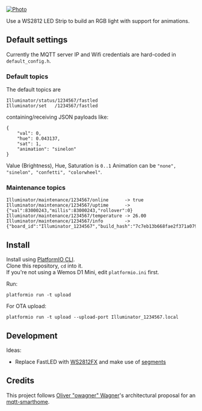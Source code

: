 [![Photo](https://github.com/dersimn/Illuminator/blob/master/docs/IMG_7829.TRIM.gif?raw=true)](https://raw.githubusercontent.com/dersimn/Illuminator/master/docs/IMG_7829.TRIM.m4v)

Use a WS2812 LED Strip to build an RGB light with support for animations.

## Default settings

Currently the MQTT server IP and Wifi credentials are hard-coded in `default_config.h`.

### Default topics

The default topics are

    Illuminator/status/1234567/fastled
    Illuminator/set   /1234567/fastled

containing/receiving JSON payloads like:

    {
        "val": 0,
        "hue": 0.043137,
        "sat": 1,
        "animation": "sinelon"
    }

Value (Brightness), Hue, Saturation is `0..1`
Animation can be `"none", "sinelon", "confetti", "colorwheel"`.

### Maintenance topics

    Illuminator/maintenance/1234567/online      -> true
    Illuminator/maintenance/1234567/uptime      -> {"val":83000243,"millis":83000243,"rollover":0}
    Illuminator/maintenance/1234567/temperature -> 26.00
    Illuminator/maintenance/1234567/info        -> {"board_id":"Illuminator_1234567","build_hash":"7c7eb13b668fae2f371a07928d9e0facd366c9bf","build_tag":"master","build_timestamp":1584719403,"ip_address":"10.1.1.108"}


## Install

Install using [PlatformIO CLI](https://docs.platformio.org/en/latest/installation.html).  
Clone this repository, `cd` into it.  
If you're not using a Wemos D1 Mini, edit `platformio.ini` first.  

Run:

    platformio run -t upload

For OTA upload:

    platformio run -t upload --upload-port Illuminator_1234567.local

## Development

Ideas:

- Replace FastLED with [WS2812FX](https://github.com/kitesurfer1404/WS2812FX) and make use of [segments](https://github.com/kitesurfer1404/WS2812FX/blob/master/examples/ws2812fx_segments/ws2812fx_segments.ino)


## Credits

This project follows [Oliver "owagner" Wagner](https://github.com/owagner)'s architectural proposal for an [mqtt-smarthome](https://github.com/mqtt-smarthome/mqtt-smarthome).